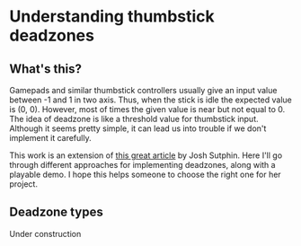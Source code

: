 Understanding thumbstick deadzones
==================================

What's this?
------------

Gamepads and similar thumbstick controllers usually give an input value between -1 and 1 in two axis. Thus, when the stick is idle the expected value is (0, 0). However, most of times the given value is near but not equal to 0. The idea of deadzone is like a threshold value for thumbstick input. Although it seems pretty simple, it can lead us into trouble if we don't implement it carefully.

This work is an extension of [this great article](http://www.third-helix.com/2013/04/12/doing-thumbstick-dead-zones-right.html) by Josh Sutphin. Here I'll go through different approaches for implementing deadzones, along with a playable demo. I hope this helps someone to choose the right one for her project.

Deadzone types
--------------

Under construction
